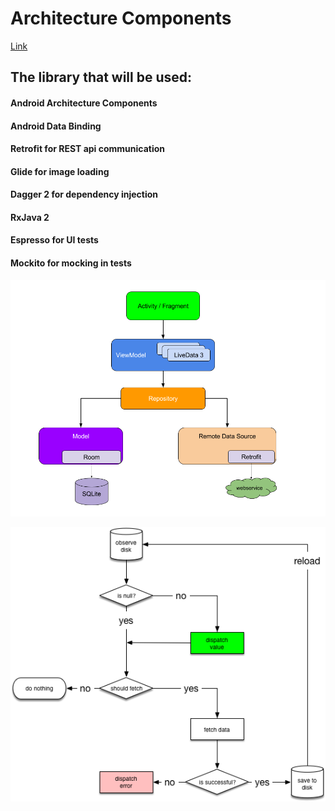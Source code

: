 
# Architecture Components

[Link](https://ithelp.ithome.com.tw/users/20103849/ironman/1573?page=1)

## The library that will be used:

#### Android Architecture Components
#### Android Data Binding
#### Retrofit for REST api communication
#### Glide for image loading
#### Dagger 2 for dependency injection
#### RxJava 2
#### Espresso for UI tests
#### Mockito for mocking in tests 


![](/images/final-architecture.png)

![](/images/network-bound-resource.png)